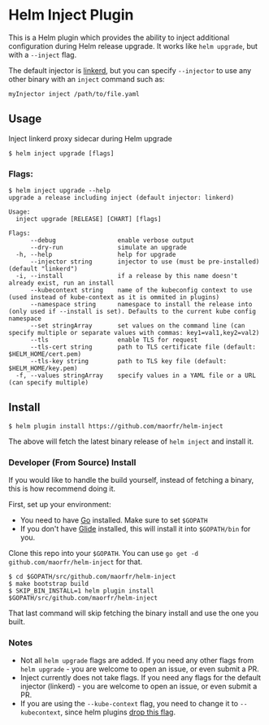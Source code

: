 # Helm Inject Plugin

This is a Helm plugin which provides the ability to inject additional configuration during Helm release upgrade. It works like
`helm upgrade`, but with a `--inject` flag.

The default injector is [linkerd](https://linkerd.io/), but you can specify `--injector` to use any other binary with an `inject` command such as:
```
myInjector inject /path/to/file.yaml
```

## Usage

Inject linkerd proxy sidecar during Helm upgrade

```
$ helm inject upgrade [flags]
```

### Flags:

```
$ helm inject upgrade --help
upgrade a release including inject (default injector: linkerd)

Usage:
  inject upgrade [RELEASE] [CHART] [flags]

Flags:
      --debug                 enable verbose output
      --dry-run               simulate an upgrade
  -h, --help                  help for upgrade
      --injector string       injector to use (must be pre-installed) (default "linkerd")
  -i, --install               if a release by this name doesn't already exist, run an install
      --kubecontext string    name of the kubeconfig context to use (used instead of kube-context as it is ommited in plugins)
      --namespace string      namespace to install the release into (only used if --install is set). Defaults to the current kube config namespace
      --set stringArray       set values on the command line (can specify multiple or separate values with commas: key1=val1,key2=val2)
      --tls                   enable TLS for request
      --tls-cert string       path to TLS certificate file (default: $HELM_HOME/cert.pem)
      --tls-key string        path to TLS key file (default: $HELM_HOME/key.pem)
  -f, --values stringArray    specify values in a YAML file or a URL (can specify multiple)
```


## Install

```
$ helm plugin install https://github.com/maorfr/helm-inject
```

The above will fetch the latest binary release of `helm inject` and install it.

### Developer (From Source) Install

If you would like to handle the build yourself, instead of fetching a binary, this is how recommend doing it.

First, set up your environment:

- You need to have [Go](http://golang.org) installed. Make sure to set `$GOPATH`
- If you don't have [Glide](http://glide.sh) installed, this will install it into
  `$GOPATH/bin` for you.

Clone this repo into your `$GOPATH`. You can use `go get -d github.com/maorfr/helm-inject`
for that.

```
$ cd $GOPATH/src/github.com/maorfr/helm-inject
$ make bootstrap build
$ SKIP_BIN_INSTALL=1 helm plugin install $GOPATH/src/github.com/maorfr/helm-inject
```

That last command will skip fetching the binary install and use the one you built.

### Notes

* Not all `helm upgrade` flags are added. If you need any other flags from `helm upgrade` - you are welcome to open an issue, or even submit a PR.
* Inject currently does not take flags. If you need any flags for the default injector (linkerd) - you are welcome to open an issue, or even submit a PR.
* If you are using the `--kube-context` flag, you need to change it to `--kubecontext`, since helm plugins [drop this flag](https://github.com/helm/helm/blob/master/docs/plugins.md).
